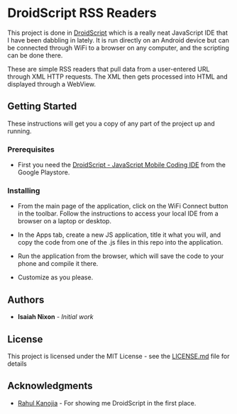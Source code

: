 # DroidScript RSS Readers

This project is done in <a href="http://droidscript.org/">DroidScript</a> which is a really neat JavaScript IDE that I have been dabbling in lately. It is run directly on an Android device but can be connected through WiFi to a browser on any computer, and the scripting can be done there.

These are simple RSS readers that pull data from a user-entered URL through XML HTTP requests. The XML then gets processed into HTML and displayed through a WebView.

## Getting Started

These instructions will get you a copy of any part of the project up and running.

### Prerequisites

* First you need the <a href="https://play.google.com/store/apps/details?id=com.smartphoneremote.androidscriptfree&hl=en">DroidScript - JavaScript Mobile Coding IDE</a> from the Google Playstore. 

### Installing

* From the main page of the application, click on the WiFi Connect button in the toolbar. Follow the instructions to access your local IDE from a browser on a laptop or desktop.

* In the Apps tab, create a new JS application, title it what you will, and copy the code from one of the .js files in this repo into the application.

* Run the application from the browser, which will save the code to your phone and compile it there.

* Customize as you please.

## Authors

* **Isaiah Nixon** - *Initial work*

## License

This project is licensed under the MIT License - see the [LICENSE.md](LICENSE.md) file for details

## Acknowledgments

* <a href="https://github.com/PlatinumSpartan077">Rahul Kanojia</a> - For showing me DroidScript in the first place.
